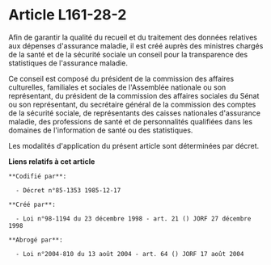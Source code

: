 # Article L161-28-2

Afin de garantir la qualité du recueil et du traitement des données relatives aux dépenses d'assurance maladie, il est créé
auprès des ministres chargés de la santé et de la sécurité sociale un conseil pour la transparence des statistiques de
l'assurance maladie.

Ce conseil est composé du président de la commission des affaires culturelles, familiales et sociales de l'Assemblée
nationale ou son représentant, du président de la commission des affaires sociales du Sénat ou son représentant, du
secrétaire général de la commission des comptes de la sécurité sociale, de représentants des caisses nationales d'assurance
maladie, des professions de santé et de personnalités qualifiées dans les domaines de l'information de santé ou des
statistiques.

Les modalités d'application du présent article sont déterminées par décret.

**Liens relatifs à cet article**

	**Codifié par**:

	  - Décret n°85-1353 1985-12-17

	**Créé par**:

	  - Loi n°98-1194 du 23 décembre 1998 - art. 21 () JORF 27 décembre 1998

	**Abrogé par**:

	  - Loi n°2004-810 du 13 août 2004 - art. 64 () JORF 17 août 2004
